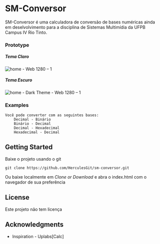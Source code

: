 # SM-Conversor
SM-Conversor é uma calculadora de conversão de bases numéricas ainda em deselvolvimento para a disciplina de Sistemas Multimídia da UFPB Campus IV Rio Tinto.

### Prototype

##### Tema Claro
![home - Web 1280 – 1](https://user-images.githubusercontent.com/31658548/55758263-9f594780-5a2c-11e9-9efb-aa27c5787cb0.png)


##### Tema Escuro
![home - Dark Theme - Web 1280 – 1](https://user-images.githubusercontent.com/31658548/55758259-9b2d2a00-5a2c-11e9-93d5-d5a1d87c125a.png)


### Examples
    Você pode converter com as seguintes bases:
        Decimal - Binário
        Binário - Decimal
        Decimal - Hexadecimal
        Hexadecimal - Decimal

## Getting Started
Baixe o projeto usando o git 
```
git clone https://github.com/HerculesGit/sm-conversor.git
```
Ou baixe localmente em *Clone or Download* e abra o index.html com o navegador de sua preferência

## License

Este projeto não tem licença

## Acknowledgments

* Inspiration - Uplabs[Calc]
